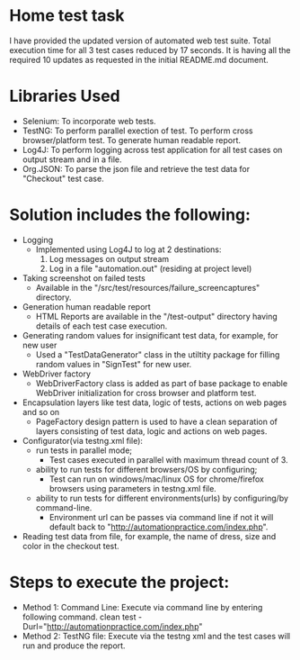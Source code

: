 # Home test task

I have provided the updated version of automated web test suite.
Total execution time for all 3 test cases reduced by 17 seconds.
It is having all the required 10 updates as requested in the initial README.md document.

# Libraries Used

* Selenium:
    To incorporate web tests.
* TestNG:
    To perform parallel exection of test.
    To perform cross browser/platform test.
    To generate human readable report.
* Log4J:
    To perform logging across test application for all test cases on output stream and in a file.
* Org.JSON:
    To parse the json file and retrieve the test data for "Checkout" test case.

# Solution includes the following:

* Logging
    - Implemented using Log4J to log at 2 destinations:
        1. Log messages on output stream
        2. Log in a file "automation.out" (residing at project level)
* Taking screenshot on failed tests
    - Available in the "/src/test/resources/failure_screencaptures" directory.
* Generation human readable report
    - HTML Reports are available in the "/test-output" directory having details of each test case execution.
* Generating random values for insignificant test data, for example, for new user
    - Used a "TestDataGenerator" class in the utiltity package for filling random values in "SignTest" for new user.
* WebDriver factory
    - WebDriverFactory class is added as part of base package to enable WebDriver initialization for
    cross browser and platform test.
* Encapsulation layers like test data, logic of tests, actions on web pages and so on
    - PageFactory design pattern is used to have a clean separation of layers consisting of test data, logic
    and actions on web pages.
* Configurator(via testng.xml file):
  * run tests in parallel mode;
    - Test cases executed in parallel with maximum thread count of 3.
  * ability to run tests for different browsers/OS by configuring;
    - Test can run on windows/mac/linux OS for chrome/firefox browsers using parameters in testng.xml file.
  * ability to run tests for different environments(urls) by configuring/by command-line.
    - Environment url can be passes via command line if not it will default back to "http://automationpractice.com/index.php".
* Reading test data from file, for example, the name of dress, size and color in the checkout test.


# Steps to execute the project:

* Method 1: Command Line:
    Execute via command line by entering following command.
    clean test -Durl="http://automationpractice.com/index.php"
* Method 2: TestNG file:
    Execute via the testng xml and the test cases will run and produce the report.
